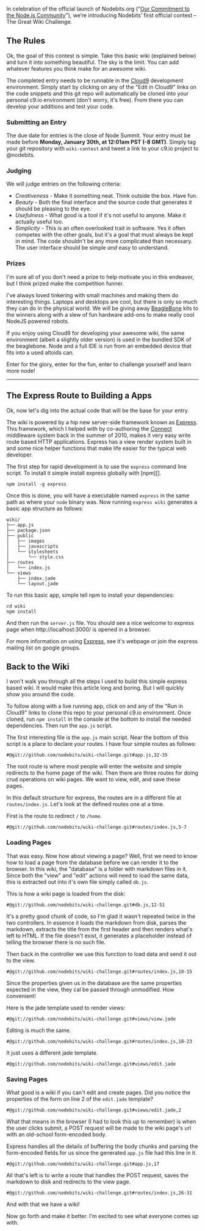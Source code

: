 In celebration of the official launch of Nodebits.org ("[Our Commitment to the Node.js Community][]"), we’re introducing Nodebits’ first official contest – The Great Wiki Challenge. 

## The Rules

Ok, the goal of this contest is simple.  Take this basic wiki (explained below) and turn it into something beautiful.  The sky is the limit.  You can add whatever features you think make for an awesome wiki.

The completed entry needs to be runnable in the [Cloud9][] development environment.  Simply start by clicking on any of the "Edit in Cloud9" links on the code snippets and this git repo will automatically be cloned into your personal c9.io environment (don't worry, it's free).  From there you can develop your additions and test your code.

### Submitting an Entry

The due date for entries is the close of Node Summit.  Your entry must be made before **Monday, January 30th, at 12:01am PST (-8 GMT)**.  Simply tag your git repository with `wiki-contest` and tweet a link to your c9.io project to @nodebits.

### Judging

We will judge entries on the following criteria:

 - *Creativeness* - Make it something neat.  Think outside the box.  Have fun.
 - *Beauty* - Both the final interface and the source code that generates it should be pleasing to the eye.
 - *Usefulness* - What good is a tool if it's not useful to anyone.  Make it actually useful too.
 - *Simplicity* - This is an often overlooked trait in software.  Yes it often competes with the other goals, but it's a goal that must always be kept in mind.  The code shouldn't be any more complicated than necessary.  The user interface should be simple *and* easy to understand. 

### Prizes

I'm sure all of you don't need a prize to help motivate you in this endeavor, but I think prized make the competition funner.

I've always loved tinkering with small machines and making them do interesting things.  Laptops and desktops are cool, but there is only so much they can do in the physical world.  We will be giving away [BeagleBone][] kits to the winners along with a slew of fun hardware add-ons to make really cool NodeJS powered robots.

If you enjoy using Cloud9 for developing your awesome wiki, the same environment (albeit a slightly older version) is used in the bundled SDK of the beaglebone.  Node and a full IDE is run from an embedded device that fits into a used altoids can.

Enter for the glory, enter for the fun, enter to challenge yourself and learn more node!

-----------------------

## The Express Route to Building a Apps

Ok, now let's dig into the actual code that will be the base for your entry.

The wiki is powered by a hip new server-side framework known as [Express][].  This framework, which I helped with by co-authoring the [Connect][] middleware system back in the summer of 2010, makes it very easy write route based HTTP applications.  Express has a view render system built in and some nice helper functions that make life easier for the typical web developer.

The first step for rapid development is to use the `express` command line script.  To install it simple install express globally with [npm][].

    npm install -g express

Once this is done, you will have a executable named `express` in the same path as where your `node` binary was.  Now running `express wiki` generates a basic app structure as follows:

    wiki/
    ├── app.js
    ├── package.json
    ├── public
    │   ├── images
    │   ├── javascripts
    │   └── stylesheets
    │       └── style.css
    ├── routes
    │   └── index.js
    └── views
        ├── index.jade
        └── layout.jade

To run this basic app, simple tell npm to install your dependencies:

    cd wiki
    npm install

And then run the `server.js` file.  You should see a nice welcome to express page when http://localhost:3000/ is opened in a browser.

For more information on using [Express][], see it's webpage or join the express mailing list on google groups.

## Back to the Wiki

I won't walk you through all the steps I used to build this simple express based wiki.  It would make this article long and boring.  But I will quickly show you around the code.

To follow along with a live running app, click on and any of the "Run in Cloud9" links to clone this repo to your personal c9.io environment.  Once cloned, run `npm install` in the console at the bottom to install the needed dependencies.  Then run the `app.js` script.

The first interesting file is the `app.js` main script.  Near the bottom of this script is a place to declare your routes.  I have four simple routes as follows:

    #@git://github.com/nodebits/wiki-challenge.git#app.js,32-35

The root route is where most people will enter the website and simple redirects to the home page of the wiki.  Then there are three routes for doing crud operations on wiki pages.  We want to view, edit, and save these pages.

In this default structure for express, the routes are in a different file at `routes/index.js`.  Let's look at the defined routes one at a time.

First is the route to redirect `/` to `/home`.

    #@git://github.com/nodebits/wiki-challenge.git#routes/index.js,5-7

### Loading Pages

That was easy.  Now how about viewing a page?  Well, first we need to know how to load a page from the database before we can render it to the browser.  In this wiki, the "database" is a folder with markdown files in it.  Since both the "view" and "edit" actions will need to load the same data, this is extracted out into it's own file simply called `db.js`.

This is how a wiki page is loaded from the disk:

    #@git://github.com/nodebits/wiki-challenge.git#db.js,12-51

It's a pretty good chunk of code, so I'm glad it wasn't repeated twice in the two controllers.  In essence it loads the markdown from disk, parses the markdown, extracts the title from the first header and then renders what's left to HTML.  If the file doesn't exist, it generates a placeholder instead of telling the browser there is no such file.

Then back in the controller we use this function to load data and send it out to the view.

    #@git://github.com/nodebits/wiki-challenge.git#routes/index.js,10-15

Since the properties given us in the database are the same properties expected in the view, they cal be passed through unmodified.  How convenient!

Here is the jade template used to render views:

    #@git://github.com/nodebits/wiki-challenge.git#views/view.jade

Editing is much the same.

    #@git://github.com/nodebits/wiki-challenge.git#routes/index.js,18-23

It just uses a different jade template.

    #@git://github.com/nodebits/wiki-challenge.git#views/edit.jade

### Saving Pages

What good is a wiki if you can't edit and create pages.  Did you notice the properties of the form on line 2 of the `edit.jade` template?

    #@git://github.com/nodebits/wiki-challenge.git#views/edit.jade,2

What that means in the browser (I had to look this up to remember) is when the user clicks submit, a POST request will be made to the wiki page's url with an old-school form-encoded body.

Express handles all the details of buffering the body chunks and parsing the form-encoded fields for us since the generated `app.js` file had this line in it.

    #@git://github.com/nodebits/wiki-challenge.git#app.js,17

All that's left is to write a route that handles the POST request, saves the markdown to disk and redirects to the view page.

    #@git://github.com/nodebits/wiki-challenge.git#routes/index.js,26-31

And with that we have a wiki!

Now go forth and make it better.  I'm excited to see what everyone comes up with.

[Our Commitment to the Node.js Community]: http://cloud9ide.posterous.com/our-commitment-to-the-nodejs-community
[Cloud9]: http://c9.io/
[BeagleBone]: http://beagleboard.org/bone
[Express]: http://expressjs.org/
[Connect]: http://senchalabs.github.com/connect/
